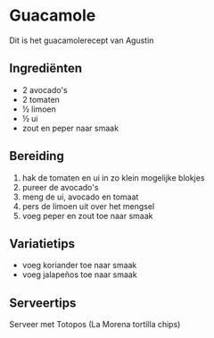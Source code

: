 # Guacamole

Dit is het guacamolerecept van Agustin

## Ingrediënten

- 2 avocado's
- 2 tomaten
- ½ limoen
- ½ ui
- zout en peper naar smaak

## Bereiding

 1. hak de tomaten en ui in zo klein mogelijke blokjes
 2. pureer de avocado's
 3. meng de ui, avocado en tomaat
 4. pers de limoen uit over het mengsel
 5. voeg peper en zout toe naar smaak

## Variatietips

- voeg koriander toe naar smaak
- voeg jalapeños toe naar smaak

## Serveertips

Serveer met Totopos (La Morena tortilla chips)
